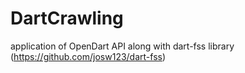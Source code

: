 # DartCrawling
application of OpenDart API along with dart-fss library (https://github.com/josw123/dart-fss)

